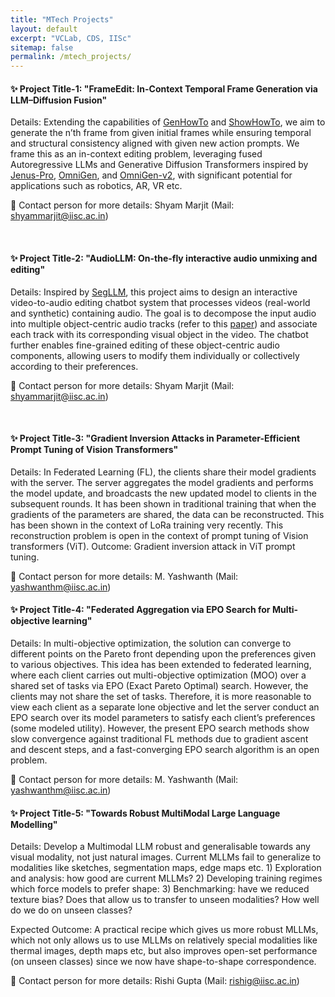 ```yaml
---
title: "MTech Projects"
layout: default
excerpt: "VCLab, CDS, IISc"
sitemap: false
permalink: /mtech_projects/
---
```



#### ✨ Project Title-1: "FrameEdit: In-Context Temporal Frame Generation via LLM–Diffusion Fusion"
Details: Extending the capabilities of [GenHowTo](https://arxiv.org/abs/2312.07322) and [ShowHowTo](https://arxiv.org/abs/2412.01987), we aim to generate the n’th frame from given initial frames while ensuring temporal and structural consistency aligned with given new action prompts. We frame this as an in-context editing problem, leveraging fused Autoregressive LLMs and Generative Diffusion Transformers inspired by [Jenus-Pro](https://arxiv.org/abs/2501.17811), [OmniGen](https://arxiv.org/abs/2409.11340), and [OmniGen-v2](https://arxiv.org/abs/2506.18871), with significant potential for applications such as robotics, AR, VR etc.

🔗 Contact person for more details: Shyam Marjit (Mail: <a href="mailto:shyam.marjit@iisc.ac.in">shyammarjit@iisc.ac.in</a>)

<br>

#### ✨ Project Title-2: "AudioLLM: On-the-fly interactive audio unmixing and editing"
Details: Inspired by [SegLLM](https://berkeley-hipie.github.io/segllm.github.io/), this project aims to design an interactive video-to-audio editing chatbot system that processes videos (real-world and synthetic) containing audio. The goal is to decompose the input audio into multiple object-centric audio tracks (refer to this [paper](https://arxiv.org/abs/2506.20995)) and associate each track with its corresponding visual object in the video. The chatbot further enables fine-grained editing of these object-centric audio components, allowing users to modify them individually or collectively according to their preferences.


🔗 Contact person for more details: Shyam Marjit (Mail: <a href="mailto:shyam.marjit@iisc.ac.in">shyammarjit@iisc.ac.in</a>)


<br>

#### ✨ Project Title-3: "Gradient Inversion Attacks in Parameter-Efficient Prompt Tuning of Vision Transformers"
Details: In Federated Learning (FL), the clients share their model gradients with the server. The server aggregates the model gradients and performs the model update, and broadcasts the new updated model to clients in the subsequent rounds. It has been shown in traditional training that when the gradients of the parameters are shared, the data can be reconstructed. This has been shown in the context of LoRa training very recently. This reconstruction problem is open in the context of prompt tuning of Vision transformers (ViT).
Outcome: Gradient inversion attack in ViT prompt tuning.

🔗 Contact person for more details: M. Yashwanth (Mail: <a href="mailto:yashwanthm@iisc.ac.in">yashwanthm@iisc.ac.in</a>)


#### ✨ Project Title-4: "Federated Aggregation via EPO Search for Multi-objective learning"
Details: In multi-objective optimization, the solution can converge to different points on the Pareto front depending upon the preferences given to various objectives. This idea has been extended to federated learning, where each client carries out multi-objective optimization (MOO) over a shared set of tasks via EPO (Exact Pareto Optimal) search. However, the clients may not share the set of tasks. Therefore, it is more reasonable to view each client as a separate lone objective and let the server conduct an EPO search over its model parameters to satisfy each client’s preferences (some modeled utility). However, the present EPO search methods show slow convergence against traditional FL methods due to gradient ascent and descent steps, and a fast-converging EPO search algorithm is an open problem.

🔗 Contact person for more details: M. Yashwanth (Mail: <a href="mailto:yashwanthm@iisc.ac.in">yashwanthm@iisc.ac.in</a>)



#### ✨ Project Title-5: "Towards Robust MultiModal Large Language Modelling"
Details: Develop a Multimodal LLM robust and generalisable towards any visual modality, not just natural images. Current MLLMs fail to generalize to modalities like sketches, segmentation maps, edge maps etc. 1) Exploration and analysis: how good are current MLLMs? 2) Developing training regimes which force models to prefer shape:  3) Benchmarking: have we reduced texture bias? Does that allow us to transfer to unseen modalities? How well do we do on unseen classes?

Expected Outcome: A practical recipe which gives us more robust MLLMs, which not only allows us to use MLLMs on relatively special modalities like thermal images, depth maps etc, but also improves open-set performance (on unseen classes) since we now have shape-to-shape correspondence.


🔗 Contact person for more details: Rishi Gupta (Mail: <a href="mailto:shyam.marjit@iisc.ac.in">rishig@iisc.ac.in</a>)


<br>
